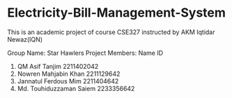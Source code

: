 # Electricity-Bill-Management-System
This is an academic project of course CSE327 instructed by AKM Iqtidar Newaz(IQN)

Group Name: Star Hawlers
Project Members:
     Name                          ID                
1. QM Asif Tanjim               2211402042
2. Nowren Mahjabin Khan         2211129642
3. Jannatul Ferdous Mim         2211404642
4. Md. Touhiduzzaman Saiem      2233356642
